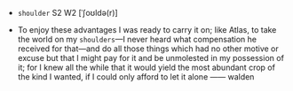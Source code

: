 - `shoulder` S2 W2 [ˈʃoʊldə(r)]



-  To enjoy these advantages I was ready to carry it on; like Atlas, to take the world on my `shoulders`﻿—I never heard what compensation he received for that﻿—and do all those things which had no other motive or excuse but that I might pay for it and be unmolested in my possession of it; for I knew all the while that it would yield the most abundant crop of the kind I wanted, if I could only afford to let it alone —— walden